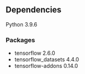 ## Dependencies

Python 3.9.6

### Packages

- tensorflow 2.6.0
- tensorflow_datasets 4.4.0
- tensorflow-addons 0.14.0
